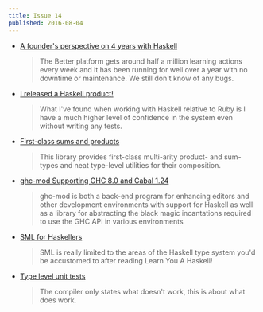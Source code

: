```yaml
---
title: Issue 14
published: 2016-08-04
---
```


- [A founder's perspective on 4 years with Haskell](http://baatz.io/posts/haskell-in-a-startup/)

  > The Better platform gets around half a million learning actions every week and it has been running for well over a year with no downtime or maintenance. We still don't know of any bugs.

- [I released a Haskell product!](https://jezenthomas.com/i-released-a-haskell-product/)

  > What I've found when working with Haskell relative to Ruby is I have a much higher level of confidence in the system even without writing any tests.

- [First-class sums and products](http://nikita-volkov.github.io/first-class-sums-and-products/)

  > This library provides first-class multi-arity product- and sum-types and neat type-level utilities for their composition.

- [ghc-mod Supporting GHC 8.0 and Cabal 1.24](https://mail.haskell.org/pipermail/haskell-cafe/2016-August/124533.html)

  > ghc-mod is both a back-end program for enhancing editors and other development environments with support for Haskell as well as a library for abstracting the black magic incantations required to use the GHC API in various environments

- [SML for Haskellers](http://jozefg.bitbucket.org/posts/2015-04-24-sml-for-haskellers.html)

  > SML is really limited to the areas of the Haskell type system you'd be accustomed to after reading Learn You A Haskell!

- [Type level unit tests](https://www.reddit.com/r/haskell/comments/4vl0yn/ann_type_level_unittests/)

  > The compiler only states what doesn't work, this is about what does work.
